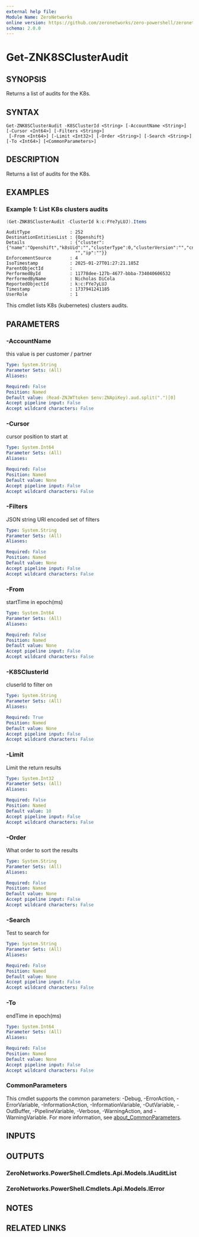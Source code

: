 ```yaml
---
external help file:
Module Name: ZeroNetworks
online version: https://github.com/zeronetworks/zero-powershell/zeronetworks/get-znk8sclusteraudit
schema: 2.0.0
---
```


# Get-ZNK8SClusterAudit

## SYNOPSIS
Returns a list of audits for the K8s.

## SYNTAX

```
Get-ZNK8SClusterAudit -K8SClusterId <String> [-AccountName <String>] [-Cursor <Int64>] [-Filters <String>]
 [-From <Int64>] [-Limit <Int32>] [-Order <String>] [-Search <String>] [-To <Int64>] [<CommonParameters>]
```

## DESCRIPTION
Returns a list of audits for the K8s.

## EXAMPLES

### Example 1: List K8s clusters audits
```powershell
(Get-ZNK8SClusterAudit -ClusterId k:c:FYe7yLUJ).Items
```

```output
AuditType               : 252
DestinationEntitiesList : {Openshift}
Details                 : {"cluster":{"name":"Openshift","k8sUid":"","clusterType":0,"clusterVersion":"","cniType":0,"cniVersion":
                          "","ip":""}}
EnforcementSource       : 4
IsoTimestamp            : 2025-01-27T01:27:21.185Z
ParentObjectId          : 
PerformedById           : 11778dee-127b-4677-bbba-734040606532
PerformedByName         : Nicholas DiCola
ReportedObjectId        : k:c:FYe7yLUJ
Timestamp               : 1737941241185
UserRole                : 1
```

This cmdlet lists K8s (kubernetes) clusters audits.

## PARAMETERS

### -AccountName
this value is per customer / partner

```yaml
Type: System.String
Parameter Sets: (All)
Aliases:

Required: False
Position: Named
Default value: (Read-ZNJWTtoken $env:ZNApiKey).aud.split(".")[0]
Accept pipeline input: False
Accept wildcard characters: False
```

### -Cursor
cursor position to start at

```yaml
Type: System.Int64
Parameter Sets: (All)
Aliases:

Required: False
Position: Named
Default value: None
Accept pipeline input: False
Accept wildcard characters: False
```

### -Filters
JSON string URI encoded set of filters

```yaml
Type: System.String
Parameter Sets: (All)
Aliases:

Required: False
Position: Named
Default value: None
Accept pipeline input: False
Accept wildcard characters: False
```

### -From
startTime in epoch(ms)

```yaml
Type: System.Int64
Parameter Sets: (All)
Aliases:

Required: False
Position: Named
Default value: None
Accept pipeline input: False
Accept wildcard characters: False
```

### -K8SClusterId
cluserId to filter on

```yaml
Type: System.String
Parameter Sets: (All)
Aliases:

Required: True
Position: Named
Default value: None
Accept pipeline input: False
Accept wildcard characters: False
```

### -Limit
Limit the return results

```yaml
Type: System.Int32
Parameter Sets: (All)
Aliases:

Required: False
Position: Named
Default value: 10
Accept pipeline input: False
Accept wildcard characters: False
```

### -Order
What order to sort the results

```yaml
Type: System.String
Parameter Sets: (All)
Aliases:

Required: False
Position: Named
Default value: None
Accept pipeline input: False
Accept wildcard characters: False
```

### -Search
Test to search for

```yaml
Type: System.String
Parameter Sets: (All)
Aliases:

Required: False
Position: Named
Default value: None
Accept pipeline input: False
Accept wildcard characters: False
```

### -To
endTime in epoch(ms)

```yaml
Type: System.Int64
Parameter Sets: (All)
Aliases:

Required: False
Position: Named
Default value: None
Accept pipeline input: False
Accept wildcard characters: False
```

### CommonParameters
This cmdlet supports the common parameters: -Debug, -ErrorAction, -ErrorVariable, -InformationAction, -InformationVariable, -OutVariable, -OutBuffer, -PipelineVariable, -Verbose, -WarningAction, and -WarningVariable. For more information, see [about_CommonParameters](http://go.microsoft.com/fwlink/?LinkID=113216).

## INPUTS

## OUTPUTS

### ZeroNetworks.PowerShell.Cmdlets.Api.Models.IAuditList

### ZeroNetworks.PowerShell.Cmdlets.Api.Models.IError

## NOTES

## RELATED LINKS

